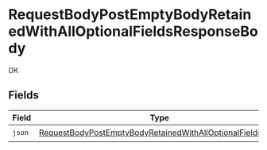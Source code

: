 # RequestBodyPostEmptyBodyRetainedWithAllOptionalFieldsResponseBody

OK


## Fields

| Field                                                                                                                                             | Type                                                                                                                                              | Required                                                                                                                                          | Description                                                                                                                                       |
| ------------------------------------------------------------------------------------------------------------------------------------------------- | ------------------------------------------------------------------------------------------------------------------------------------------------- | ------------------------------------------------------------------------------------------------------------------------------------------------- | ------------------------------------------------------------------------------------------------------------------------------------------------- |
| `json`                                                                                                                                            | [RequestBodyPostEmptyBodyRetainedWithAllOptionalFieldsJson](../../models/operations/RequestBodyPostEmptyBodyRetainedWithAllOptionalFieldsJson.md) | :heavy_check_mark:                                                                                                                                | N/A                                                                                                                                               |